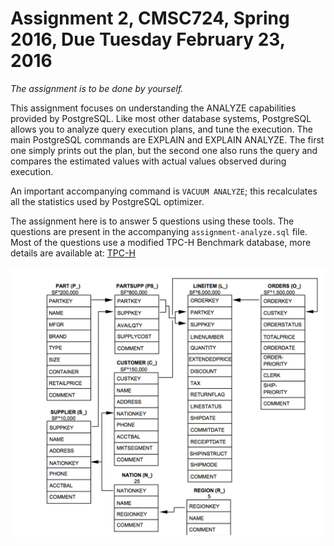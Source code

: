 # Assignment 2, CMSC724, Spring 2016, Due Tuesday February 23, 2016

*The assignment is to be done by yourself.*

This assignment focuses on understanding the ANALYZE capabilities provided by PostgreSQL. 
Like most other database systems, PostgreSQL allows you to analyze query execution plans, and tune the execution. 
The main PostgreSQL commands are EXPLAIN and EXPLAIN ANALYZE. The first one simply prints out 
the plan, but the second one also runs the query and compares the estimated values with 
actual values observed during execution.

An important accompanying command is `VACUUM ANALYZE`; this recalculates all the statistics
used by PostgreSQL optimizer.

The assignment here is to answer 5 questions using these tools. The questions are
present in the accompanying `assignment-analyze.sql` file. Most of the questions use
a modified TPC-H Benchmark database, more details are available at: [TPC-H](http://www.tpc.org/tpch)

![TPC-H Schema](tpch-schema.png)
